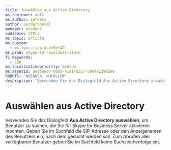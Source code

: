 ```yaml
---
title: Auswählen aus Active Directory
ms.reviewer: null
ms.author: serdars
author: SerdarSoysal
manager: serdars
audience: ITPro
ms.topic: article
ms.custom:
  - ms.lync.lscp.UserSelAD
ms.prod: skype-for-business-itpro
f1.keywords:
  - CSH
ms.localizationpriority: medium
ms.assetid: ae1f6ed7-08da-41e1-b327-50e4a22992e6
ROBOTS: 'NOINDEX, NOFOLLOW'
description: 'Verwenden Sie das Dialogfeld Aus Active Directory auswählen, um Benutzer zu suchen, die Sie für Skype for Business Server aktivieren möchten. Geben Sie im Suchfeld die SIP-Adresse oder den Anzeigenamen des Benutzers ein, nach dem gesucht werden soll. Zum Abrufen aller verfügbaren Benutzer geben Sie im Suchfeld keine Suchzeichenfolge ein.'
---
```


# <a name="select-from-active-directory"></a>Auswählen aus Active Directory
 
Verwenden Sie das Dialogfeld **Aus Active Directory auswählen**, um Benutzer zu suchen, die Sie für Skype for Business Server aktivieren möchten. Geben Sie im Suchfeld die SIP-Adresse oder den Anzeigenamen des Benutzers ein, nach dem gesucht werden soll. Zum Abrufen aller verfügbaren Benutzer geben Sie im Suchfeld keine Suchzeichenfolge ein.
  
 
  


